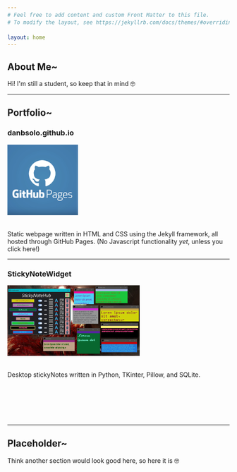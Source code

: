 ```yaml
---
# Feel free to add content and custom Front Matter to this file.
# To modify the layout, see https://jekyllrb.com/docs/themes/#overriding-theme-defaults

layout: home
---
```


<h2>About Me~</h2>
<p>Hi! I'm still a student, so keep that in mind &#129299;</p>
<hr>


<div id="portfolio">
    <h2>Portfolio~</h2>
    <h3>danbsolo.github.io</h3>
    <a href="https://github.com/danbsolo/danbsolo.github.io"><img class="right" alt="GitHub Pages Logo because I don't know what else to put here" src="https://raw.githubusercontent.com/github/explore/80688e429a7d4ef2fca1e82350fe8e3517d3494d/collections/github-pages-examples/github-pages-examples.png" width=160px height=160px></a>
    <p><br>Static webpage written in HTML and CSS using the Jekyll framework, all hosted through GitHub Pages. (No Javascript functionality <i>yet</i>, unless you <span id="basicJavaScript" onclick="showAlert()">click here</span>!)
    <hr>
    <h3>StickyNoteWidget</h3>
    <a href="https://github.com/danbsolo/StickyNoteWidget"><img class="right" alt="StickyNoteWidget" src="https://raw.githubusercontent.com/danbsolo/StickyNoteWidget/main/examples/extreme.JPG" width=300px height=160px></a>
    <p><br>Desktop stickyNotes written in Python, TKinter, Pillow, and SQLite.</p>
</div>
<hr style="margin-top: 7.5em;">
<h2>Placeholder~</h2>
<p>Think another section would look good here, so here it is &#129299;</p>